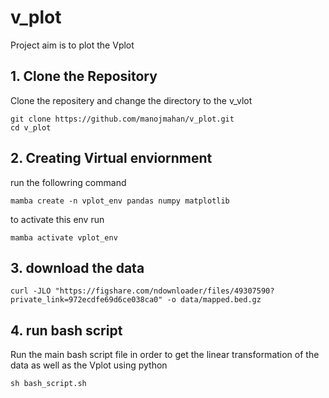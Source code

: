 # v_plot
Project aim is to plot the Vplot
## 1. Clone the Repository
Clone the repositery and change the directory to the v_vlot
~~~
git clone https://github.com/manojmahan/v_plot.git
cd v_plot
~~~

## 2. Creating Virtual enviornment
run the followring command 
~~~
mamba create -n vplot_env pandas numpy matplotlib
~~~
to activate this env run
~~~
mamba activate vplot_env
~~~

## 3. download the data 
~~~
curl -JLO "https://figshare.com/ndownloader/files/49307590?private_link=972ecdfe69d6ce038ca0" -o data/mapped.bed.gz
~~~

## 4. run bash script
Run the main bash script file in order to get the linear transformation of the data as well as the Vplot using python
~~~
sh bash_script.sh
~~~
